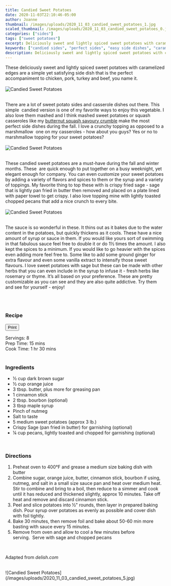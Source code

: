 ```yaml
---
title: Candied Sweet Potatoes
date: 2020-11-03T22:10:46-05:00
author: Joanne
thumbnail: /images/uploads/2020_11_03_candied_sweet_potatoes_1.jpg
scaled_thumbnail: /images/uploads/2020_11_03_candied_sweet_potatoes_0.jpg
categories: ["sides"]
tags: ["sweet potatoes"]
excerpt: Deliciously sweet and lightly spiced sweet potatoes with caramelized edges 
keywords: ["candied sides", "perfect sides", "easy side dishes", "caramelized potatoes"]
description: Deliciously sweet and lightly spiced sweet potatoes with caramelized edges 
---
```

<span class="blog-text">

These deliciously sweet and lightly spiced sweet potatoes with caramelized edges 
are a simple yet satisfying side dish that is the perfect accompaniment to chicken, pork, turkey and beef, you name it. 
</br>
</br>
![Candied Sweet Potatoes](/images/uploads/2020_11_03_candied_sweet_potatoes_2.jpg)
</br>
</br>

There are a lot of sweet potato sides and casserole dishes out there. This simple  candied version is one of my favorite ways to enjoy this vegetable. I also love them mashed and I think mashed sweet potatoes or squash casseroles like my [butternut squash savoury crumble](https://www.oliveandmango.com/butternut-squash-crumble/) make the most perfect side dishes during the fall. I love a crunchy topping as opposed to a marshmallow  one on my casseroles - how about you guys? Yes or no to marshmallow topping for your sweet potatoes? 
</br>
</br>
![Candied Sweet Potatoes](/images/uploads/2020_11_03_candied_sweet_potatoes_3.jpg)
</br>
</br>

These candied sweet potatoes are a must-have during the fall and winter months. These  are quick enough to put together on a busy weeknight, yet elegant enough for company. You can even customize your sweet potatoes by adding a variety of flavors and spices to them or the syrup and a variety of toppings. My favorite thing to top these with is crispy fried sage - sage that is lightly pan fried in butter then removed and placed on a plate lined with paper towel to get crispy. I also love topping mine with lightly toasted chopped pecans that add a nice crunch to every bite. 
</br>
</br>
![Candied Sweet Potatoes](/images/uploads/2020_11_03_candied_sweet_potatoes_4.jpg)
</br>
</br>

The sauce is so wonderful in these. It thins out as it bakes due to the water content in the potatoes, but quickly thickens as it cools. These have a nice amount of syrup or sauce in them. If you would like yours sort of swimming in that fabulous sauce feel free to double it or do 1&frac12; times the amount. I also kept the spices to a minimum. If you would like to go heavier with the spices even adding more feel free to. Some like to add some ground ginger for extra flavour and even some vanilla extract to intensify those sweet flavours. I love sweet potatoes with sage but these can be made with other herbs that you can even include in the syrup to infuse it - fresh herbs like rosemary or thyme. It’s all based on your preference. These are pretty customizable as you can see and they are also quite addictive. Try them and see for yourself - enjoy! 
<!--</br>
</br>
{{< youtube 2U5KL1buARQ >}}-->
</br>
</br>
</span>

### Recipe
<div print_button><form>
<input type="button" value="Print" class="btn__print" onClick="window.print()">
</form></div>

<div>Servings: <span itemprop="recipeYield">8</div>
<div>Prep Time: <meta itemprop="prepTime" content="PT15M">15 mins</div>
<div>Cook Time: <meta itemprop="cookTime" content="PT90M">1 hr 30 mins</div>
</br>

### Ingredients

* <span itemprop="recipeIngredient">&frac12; cup dark brown sugar</span>
* <span itemprop="recipeIngredient">&frac12; cup orange juice</span>
* <span itemprop="recipeIngredient">3 tbsp. butter, plus more for greasing pan</span>
* <span itemprop="recipeIngredient">1 cinnamon stick</span>
* <span itemprop="recipeIngredient">2 tbsp. bourbon (optional) </span>
* <span itemprop="recipeIngredient">3 tbsp maple syrup </span>
* <span itemprop="recipeIngredient">Pinch of nutmeg</span>
* <span itemprop="recipeIngredient">Salt to taste </span>
* <span itemprop="recipeIngredient">5 medium sweet potatoes (approx 3 lb.)</span>
* <span itemprop="recipeIngredient">Crispy Sage (pan fried in butter) for garnishing (optional) </span>
* <span itemprop="recipeIngredient">&frac14; cup pecans, lightly toasted and chopped for garnishing (optional) </span>
</br>

### Directions

1. Preheat oven to 400°F and grease a medium size baking dish with butter
2. Combine sugar, orange juice, butter, cinnamon stick, bourbon if using, nutmeg, and salt in a small size sauce pan and heat over medium heat. Stir to combine and bring to a boil, then reduce to a simmer and cook until it has reduced and thickened slightly, approx 10 minutes. Take off heat and remove and discard cinnamon stick.
3. Peel and slice potatoes into &frac12;" rounds, then layer in prepared baking dish. Pour syrup over potatoes as evenly as possible and cover dish with foil tightly. 
4. Bake 30 minutes, then remove foil and bake about 50-60 min more basting with sauce every 15 minutes. 
5. Remove from oven and allow to cool a few minutes before serving.  Serve with sage and chopped pecans 
</br>

Adapted from _delish.com_

</br>
![Candied Sweet Potatoes](/images/uploads/2020_11_03_candied_sweet_potatoes_5.jpg)